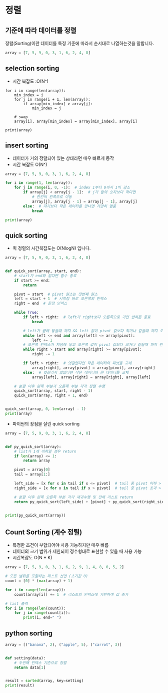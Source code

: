 # 정렬

## 기준에 따라 데이터를 정렬

정렬(Sorting)이란 데이터를 특정 기준에 따라서 순서대로 나열하는것을 말합니다.

```py
array = [7, 5, 9, 0, 3, 1, 6, 2, 4, 8]
```

## selection sorting 

- 시간 복잡도 :O(N^)

```
for i in range(len(array)):
    min_index = i
    for j in range(i + 1, len(array)):
        if array[min_index] > array[j]:
            min_index = j

    # swap
    array[i], array[min_index] = array[min_index], array[i]

print(array)
```

## insert sorting

- 데이터가 거의 정렬되어 있는 상태라면 매우 빠르게 동작
- 시간 복잡도 O(N^)

```py
array = [7, 5, 9, 0, 3, 1, 6, 2, 4, 8]

for i in range(1, len(array)):
    for j in range(i, 0, -1):  # index 1부터 0까지 1씩 감소
        if array[j] < array[j - 1]:  # j가 앞의 숫자보다 작다면
            # 한칸씩 왼쪽으로 이동
            array[j], array[j - 1] = array[j - 1], array[j]
        else:  # 자기보다 작은 데이터를 만나면 가만히 멈춤
            break

print(array)
```

## quick sorting

- 퀵 정렬의 시간복잡도는 O(NlogN) 입니다.

```py
array = [7, 5, 9, 0, 3, 1, 6, 2, 4, 8]


def quick_sort(array, start, end):
    # start가 end와 같다면 함수 종료
    if start >= end:
        return

    pivot = start  # pivot 원소는 첫번째 원소
    left = start + 1  # 시작점 바로 오른쪽의 인덱스
    right = end  # 끝점 인덱스

    while True:
        if left > right:  # left가 right보다 오른쪽으로 가면 반복문 종료
            break

        # left가 끝에 닿을때 까지 && left 값이 pivot 값보다 작거나 같을때 까지 오른쪽으로 이동
        while left <= end and array[left] <= array[pivot]:
            left += 1
        # 오른쪽 인덱스가 처음에 닿고 오른쪽 값이 pivot 값보다 크거나 같을때 까지 왼쪽으로 이동
        while right > start and array[right] >= array[pivot]:
            right -= 1

        if left > right:  # 엇갈렸다면 작은 데이터와 피벗을 교체
            array[right], array[pivot] = array[pivot], array[right]
        else:  # 엇갈리지 않았다면 작은 데이터와 큰 데이터를 교체
            array[left], array[right] = array[right], array[left]

    # 분할 이후 왼쪽 부분과 오른쪽 부분 각각 정렬 수행
    quick_sort(array, start, right - 1)
    quick_sort(array, right + 1, end)


quick_sort(array, 0, len(array) - 1)
print(array)
```

- 파이썬의 장점을 살린 quick sorting

```py
array = [7, 5, 9, 0, 3, 1, 6, 2, 4, 8]


def py_quick_sort(array):
    # list가 1개 이하일 경우 return
    if len(array) <= 1:
        return array

    pivot = array[0]
    tail = array[1:]

    left_side = [x for x in tail if x <= pivot]  # tail 중 pivot 이하 > 분할 > left side
    right_side = [x for x in tail if x > pivot]  # tail 중 pivot 초과 > 분할 > right side

    # 분할 이후 왼쪽 오른쪽 부분 각각 재귀수행 및 전체 리스트 return
    return py_quick_sort(left_side) + [pivot] + py_quick_sort(right_side)


print(py_quick_sort(array))
```

## Count Sorting (계수 정렬)

- 특정한 조건이 부합되어야 사용 가능하지만 매우 빠름
- 데이터의 크기 범위가 제한되어 정수형태로 표현할 수 있을 때 사용 가능
- 시간복잡도 O(N + K)

```py
array = [7, 5, 9, 0, 3, 1, 6, 2, 9, 1, 4, 8, 0, 5, 2]

# 모든 범위를 포함하는 리스트 선언 (초기값 0)
count = [0] * (max(array) + 1)

for i in range(len(array)):
    count[array[i]] += 1  # 리스트의 인덱스에 기반하여 값 증가

# list 출력
for i in range(len(count)):
    for j in range(count[i]):
        print(i, end=" ")
```

## python sorting

```py
array = [("banana", 2), ("apple", 5), ("carrot", 3)]


def setting(data):
    # 두번째 인덱스 기준으로 정렬
    return data[1]


result = sorted(array, key=setting)
print(result)
```